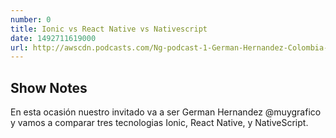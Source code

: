 ```yaml
---
number: 0
title: Ionic vs React Native vs Nativescript
date: 1492711619000
url: http://awscdn.podcasts.com/Ng-podcast-1-German-Hernandez-Colombia-Ionic-vs-React-Native-vs-Nativescript-bae3.mp3
---
```


## Show Notes

En esta ocasión nuestro invitado va a ser  German Hernandez @muygrafico y vamos a comparar tres tecnologias Ionic, React Native, y NativeScript.
